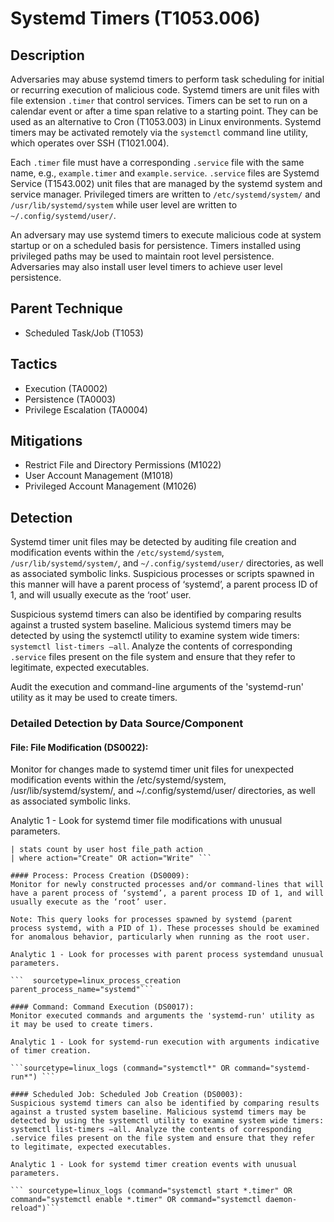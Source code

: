 # Systemd Timers (T1053.006)

## Description
Adversaries may abuse systemd timers to perform task scheduling for initial or recurring execution of malicious code. Systemd timers are unit files with file extension ```.timer``` that control services. Timers can be set to run on a calendar event or after a time span relative to a starting point. They can be used as an alternative to Cron (T1053.003) in Linux environments. Systemd timers may be activated remotely via the ```systemctl``` command line utility, which operates over SSH (T1021.004).

Each ```.timer``` file must have a corresponding ```.service``` file with the same name, e.g., ```example.timer``` and ```example.service```. ```.service``` files are Systemd Service (T1543.002) unit files that are managed by the systemd system and service manager. Privileged timers are written to ```/etc/systemd/system/``` and ```/usr/lib/systemd/system``` while user level are written to ```~/.config/systemd/user/```.

An adversary may use systemd timers to execute malicious code at system startup or on a scheduled basis for persistence. Timers installed using privileged paths may be used to maintain root level persistence. Adversaries may also install user level timers to achieve user level persistence.

## Parent Technique
- Scheduled Task/Job (T1053)

## Tactics
- Execution (TA0002)
- Persistence (TA0003)
- Privilege Escalation (TA0004)

## Mitigations
- Restrict File and Directory Permissions (M1022)
- User Account Management (M1018)
- Privileged Account Management (M1026)

## Detection
Systemd timer unit files may be detected by auditing file creation and modification events within the ```/etc/systemd/system```, ```/usr/lib/systemd/system/```, and ```~/.config/systemd/user/``` directories, as well as associated symbolic links. Suspicious processes or scripts spawned in this manner will have a parent process of ‘systemd’, a parent process ID of 1, and will usually execute as the ‘root’ user.

Suspicious systemd timers can also be identified by comparing results against a trusted system baseline. Malicious systemd timers may be detected by using the systemctl utility to examine system wide timers: ```systemctl list-timers –all```. Analyze the contents of corresponding ```.service``` files present on the file system and ensure that they refer to legitimate, expected executables.

Audit the execution and command-line arguments of the 'systemd-run' utility as it may be used to create timers.

### Detailed Detection by Data Source/Component
#### File: File Modification (DS0022): 
Monitor for changes made to systemd timer unit files for unexpected modification events within the /etc/systemd/system, /usr/lib/systemd/system/, and ~/.config/systemd/user/ directories, as well as associated symbolic links.

Analytic 1 - Look for systemd timer file modifications with unusual parameters.

```sourcetype=linux_file_audit (file_path="/etc/systemd/system/*.timer" OR file_path="/etc/systemd/system/*.service" OR file_path="~/.config/systemd/user/*.timer" OR file_path="/usr/lib/systemd/system/*.timer")
| stats count by user host file_path action
| where action="Create" OR action="Write" ```

#### Process: Process Creation (DS0009): 
Monitor for newly constructed processes and/or command-lines that will have a parent process of ‘systemd’, a parent process ID of 1, and will usually execute as the ‘root’ user.

Note: This query looks for processes spawned by systemd (parent process systemd, with a PID of 1). These processes should be examined for anomalous behavior, particularly when running as the root user.

Analytic 1 - Look for processes with parent process systemdand unusual parameters.

```  sourcetype=linux_process_creation parent_process_name="systemd"```

#### Command: Command Execution (DS0017): 
Monitor executed commands and arguments the 'systemd-run' utility as it may be used to create timers.

Analytic 1 - Look for systemd-run execution with arguments indicative of timer creation.

```sourcetype=linux_logs (command="systemctl*" OR command="systemd-run*") ```

#### Scheduled Job: Scheduled Job Creation (DS0003): 
Suspicious systemd timers can also be identified by comparing results against a trusted system baseline. Malicious systemd timers may be detected by using the systemctl utility to examine system wide timers: systemctl list-timers –all. Analyze the contents of corresponding .service files present on the file system and ensure that they refer to legitimate, expected executables.

Analytic 1 - Look for systemd timer creation events with unusual parameters.

``` sourcetype=linux_logs (command="systemctl start *.timer" OR command="systemctl enable *.timer" OR command="systemctl daemon-reload")```

